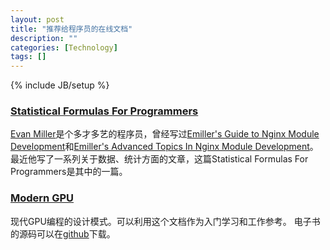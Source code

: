 ```yaml
---
layout: post
title: "推荐给程序员的在线文档"
description: ""
categories: [Technology]
tags: []
---
```

{% include JB/setup %}

### [Statistical Formulas For Programmers](http://www.evanmiller.org/statistical-formulas-for-programmers.html)

[Evan Miller](https://github.com/evanmiller)是个多才多艺的程序员，曾经写过[Emiller's Guide to Nginx Module Development](http://www.evanmiller.org/nginx-modules-guide.html)和[Emiller's Advanced Topics In Nginx Module Development](http://www.evanmiller.org/nginx-modules-guide-advanced.html)。
最近他写了一系列关于数据、统计方面的文章，这篇Statistical Formulas For Programmers是其中的一篇。


### [Modern GPU](http://nvlabs.github.io/moderngpu/)
现代GPU编程的设计模式。可以利用这个文档作为入门学习和工作参考。
电子书的源码可以在[github](https://github.com/NVlabs/moderngpu)下载。
